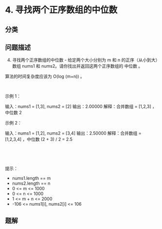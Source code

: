 
# 4. 寻找两个正序数组的中位数

## 分类

## 问题描述 

4. 寻找两个正序数组的中位数 - 给定两个大小分别为 m 和 n 的正序（从小到大）数组 nums1 和 nums2。请你找出并返回这两个正序数组的 中位数 。

算法的时间复杂度应该为 O(log (m+n)) 。

 

示例 1：


输入：nums1 = [1,3], nums2 = [2]
输出：2.00000
解释：合并数组 = [1,2,3] ，中位数 2


示例 2：


输入：nums1 = [1,2], nums2 = [3,4]
输出：2.50000
解释：合并数组 = [1,2,3,4] ，中位数 (2 + 3) / 2 = 2.5


 

 

提示：

 * nums1.length == m
 * nums2.length == n
 * 0 <= m <= 1000
 * 0 <= n <= 1000
 * 1 <= m + n <= 2000
 * -106 <= nums1[i], nums2[i] <= 106

## 题解

